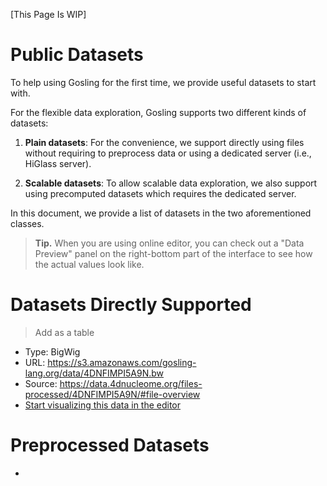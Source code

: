 [This Page Is WIP]

# Public Datasets
To help using Gosling for the first time, we provide useful datasets to start with.

For the flexible data exploration, Gosling supports two different kinds of datasets:
1. **Plain datasets**: For the convenience, we support directly using files without requiring to preprocess data or using a dedicated server (i.e., HiGlass server). 
<!--This includes BigWig, BED, BEDPE, and we will be supporting more genomic file formats in the near future.-->
2. **Scalable datasets**: To allow scalable data exploration, we also support using precomputed datasets which requires the dedicated server.

In this document, we provide a list of datasets in the two aforementioned classes.

> **Tip.** When you are using online editor, you can check out a "Data Preview" panel on the right-bottom part of the interface to see how the actual values look like.

# Datasets Directly Supported
> Add as a table
- Type: BigWig
- URL: https://s3.amazonaws.com/gosling-lang.org/data/4DNFIMPI5A9N.bw
- Source: https://data.4dnucleome.org/files-processed/4DNFIMPI5A9N/#file-overview
- [Start visualizing this data in the editor]()

# Preprocessed Datasets
- 